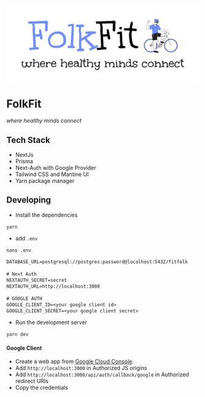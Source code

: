 <kbd><img src=".github/assets/banner.png" ></kbd>

# FolkFit

_where healthy minds connect_

## Tech Stack

- NextJs
- Prisma
- Next-Auth with Google Provider
- Tailwind CSS and Mantine UI
- Yarn package manager

## Developing

- Install the dependencies

```
yarn
```

- add `.env`

```
nano .env
```

```
DATABASE_URL=postgresql://postgres:password@localhost:5432/fitfolk

# Next Auth
NEXTAUTH_SECRET=secret
NEXTAUTH_URL=http://localhost:3000

# GOOGLE AUTH
GOOGLE_CLIENT_ID=<your google client id>
GOOGLE_CLIENT_SECRET=<your google client secret>
```

- Run the development server

```
yarn dev
```

#### Google Client

- Create a web app from [Google Cloud Console](https://console.cloud.google.com/).
- Add `http://localhost:3000` in Authorized JS origins
- Add `http://localhost:3000/api/auth/callback/google` in Authorized redirect URIs
- Copy the credentials
